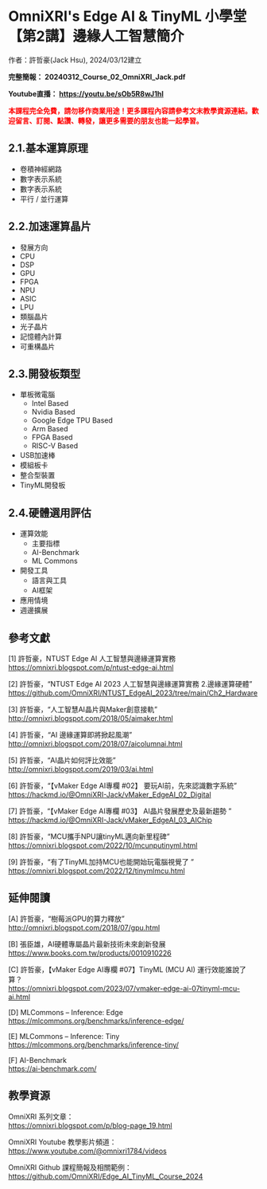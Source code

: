 # OmniXRI's Edge AI & TinyML 小學堂 【第2講】邊緣人工智慧簡介 
作者：許哲豪(Jack Hsu), 2024/03/12建立

**完整簡報： 20240312_Course_02_OmniXRI_Jack.pdf**

**Youtube直播： https://youtu.be/sOb5R8wJ1hI**

**<font color="#f00">本課程完全免費，請勿移作商業用途！更多課程內容請參考文末教學資源連結。歡迎留言、訂閱、點讚、轉發，讓更多需要的朋友也能一起學習。</font>**

## 2.1.基本運算原理

- 卷積神經網路
- 數字表示系統
- 數字表示系統
- 平行 / 並行運算

## 2.2.加速運算晶片

- 發展方向
- CPU
- DSP 
- GPU
- FPGA
- NPU
- ASIC
- LPU
- 類腦晶片
- 光子晶片
- 記憶體內計算
- 可重構晶片

## 2.3.開發板類型 

- 單板微電腦
    - Intel Based
    - Nvidia Based
    - Google Edge TPU Based
    - Arm Based
    - FPGA Based
    - RISC-V Based
- USB加速棒
- 模組板卡
- 整合型裝置
- TinyML開發板

## 2.4.硬體選用評估

- 運算效能 
    - 主要指標
    - AI-Benchmark
    - ML Commons
- 開發工具
    - 語言與工具
    - AI框架
- 應用情境
- 週邊擴展

## 參考文獻

[1] 許哲豪，NTUST Edge AI 人工智慧與邊緣運算實務  
https://omnixri.blogspot.com/p/ntust-edge-ai.html

[2] 許哲豪，“NTUST Edge AI 2023 人工智慧與邊緣運算實務 2.邊緣運算硬體”  
https://github.com/OmniXRI/NTUST_EdgeAI_2023/tree/main/Ch2_Hardware

[3] 許哲豪，“人工智慧AI晶片與Maker創意接軌”  
http://omnixri.blogspot.com/2018/05/aimaker.html

[4] 許哲豪，“AI 邊緣運算即將掀起風潮”  
http://omnixri.blogspot.com/2018/07/aicolumnai.html

[5] 許哲豪，“AI晶片如何評比效能”  
http://omnixri.blogspot.com/2019/03/ai.html

[6] 許哲豪，“【vMaker Edge AI專欄 #02】 要玩AI前，先來認識數字系統”  
https://hackmd.io/@OmniXRI-Jack/vMaker_EdgeAI_02_Digital

[7] 許哲豪，“【vMaker Edge AI專欄 #03】 AI晶片發展歷史及最新趨勢 ”  
https://hackmd.io/@OmniXRI-Jack/vMaker_EdgeAI_03_AIChip

[8] 許哲豪，“MCU攜手NPU讓tinyML邁向新里程碑”  
https://omnixri.blogspot.com/2022/10/mcunputinyml.html

[9] 許哲豪，“有了TinyML加持MCU也能開始玩電腦視覺了 ”
https://omnixri.blogspot.com/2022/12/tinymlmcu.html  

## 延伸閱讀

[A] 許哲豪，“樹莓派GPU的算力釋放”  
http://omnixri.blogspot.com/2018/07/gpu.html

[B] 張臣雄，AI硬體專屬晶片最新技術未來創新發展  
https://www.books.com.tw/products/0010910226

[C] 許哲豪，【vMaker Edge AI專欄 #07】TinyML (MCU AI) 運行效能誰說了算？  
https://omnixri.blogspot.com/2023/07/vmaker-edge-ai-07tinyml-mcu-ai.html

[D] MLCommons – Inference: Edge  
https://mlcommons.org/benchmarks/inference-edge/

[E] MLCommons – Inference: Tiny  
https://mlcommons.org/benchmarks/inference-tiny/

[F] AI-Benchmark  
https://ai-benchmark.com/

## 教學資源

OmniXRI 系列文章：  
https://omnixri.blogspot.com/p/blog-page_19.html

OmniXRI Youtube 教學影片頻道：  
https://www.youtube.com/@omnixri1784/videos  

OmniXRI Github 課程簡報及相關範例：  
https://github.com/OmniXRI/Edge_AI_TinyML_Course_2024

